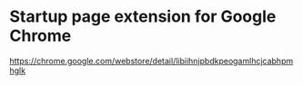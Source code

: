 # Startup page extension for Google Chrome
https://chrome.google.com/webstore/detail/libiihnjpbdkpeogamlhcjcabhpmhglk
